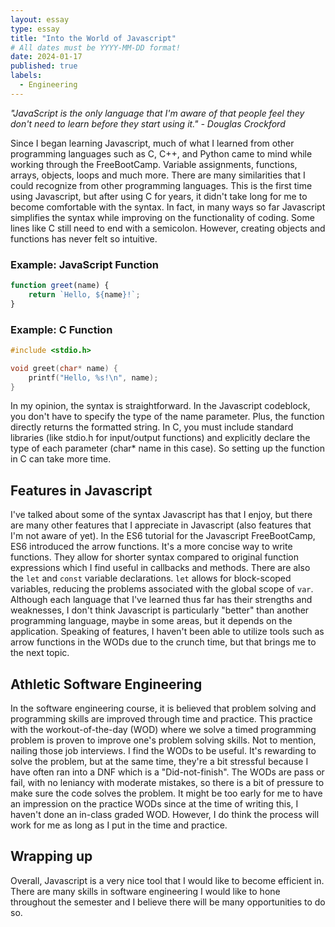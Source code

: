 ```yaml
---
layout: essay
type: essay
title: "Into the World of Javascript"
# All dates must be YYYY-MM-DD format!
date: 2024-01-17
published: true
labels:
  - Engineering
---
```


*"JavaScript is the only language that I'm aware of that people feel they don't need to learn before they start using it." - Douglas Crockford*

Since I began learning Javascript, much of what I learned from other programming languages such as C, C++, and Python came to mind while working through the FreeBootCamp. Variable assignments, functions, arrays, objects, loops and much more. There are many similarities that I could recognize from other programming languages. This is the first time using Javascript, but after using C for years, it didn't take long for me to become comfortable with the syntax. In fact, in many ways so far Javascript simplifies the syntax while improving on the functionality of coding. Some lines like C still need to end with a semicolon. However, creating objects and functions has never felt so intuitive. 

### Example: JavaScript Function

```javascript
function greet(name) {
    return `Hello, ${name}!`;
}
```

### Example: C Function

```c
#include <stdio.h>

void greet(char* name) {
    printf("Hello, %s!\n", name);
}
```
In my opinion, the syntax is straightforward. In the Javascript codeblock, you don't have to specify the type of the name parameter. Plus, the function directly returns the formatted string. In C, you must include standard libraries (like stdio.h for input/output functions) and explicitly declare the type of each parameter (char* name in this case). So setting up the function in C can take more time.

## Features in Javascript

I've talked about some of the syntax Javascript has that I enjoy, but there are many other features that I appreciate in Javascript (also features that I'm not aware of yet). In the ES6 tutorial for the Javascript FreeBootCamp, ES6 introduced the arrow functions. It's a more concise way to write functions. They allow for shorter syntax compared to original function expressions which I find useful in callbacks and methods. There are also the `let` and `const` variable declarations.  `let` allows for block-scoped variables, reducing the problems associated with the global scope of `var`. Although each language that I've learned thus far has their strengths and weaknesses, I don't think Javascript is particularly "better" than another programming language, maybe in some areas, but it depends on the application. Speaking of features, I haven't been able to utilize tools such as arrow functions in the WODs due to the crunch time, but that brings me to the next topic.

## Athletic Software Engineering

In the software engineering course, it is believed that problem solving and programming skills are improved through time and practice. This practice with the workout-of-the-day (WOD) where we solve a timed programming problem is proven to improve one's problem solving skills. Not to mention, nailing those job interviews. I find the WODs to be useful. It's rewarding to solve the problem, but at the same time, they're a bit stressful because I have often ran into a DNF which is a "Did-not-finish". The WODs are pass or fail, with no leniancy with moderate mistakes, so there is a bit of pressure to make sure the code solves the problem. It might be too early for me to have an impression on the practice WODs since at the time of writing this, I haven't done an in-class graded WOD. However, I do think the process will work for me as long as I put in the time and practice.

## Wrapping up

Overall, Javascript is a very nice tool that I would like to become efficient in. There are many skills in software engineering I would like to hone throughout the semester and I believe there will be many opportunities to do so.
